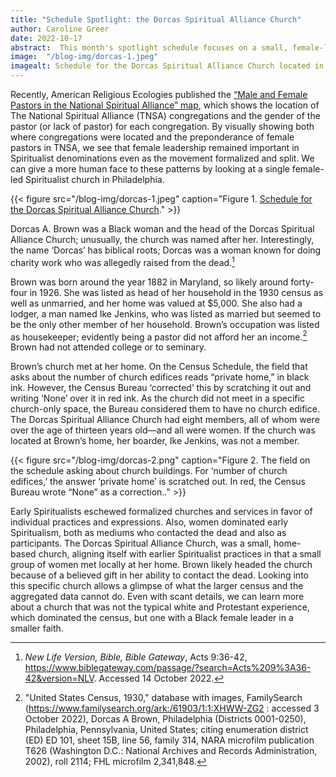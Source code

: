 ```yaml
---
title: "Schedule Spotlight: the Dorcas Spiritual Alliance Church"
author: Caroline Greer
date: 2022-10-17
abstract:  This month's spotlight schedule focuses on a small, female-led Spiritualist church in Philadelphia mentioned in our recent visualization. 
image:  "/blog-img/dorcas-1.jpeg"
imagealt: Schedule for the Dorcas Spiritual Alliance Church located in Philadelphia, Pennsylvania
---
```



Recently, American Religious Ecologies published the [“Male and Female Pastors in the National Spiritual Alliance” map](https://religiousecologies.org/visualizations/spiritualist-map/), which shows the location of The National Spiritual Alliance (TNSA) congregations and the gender of the pastor (or lack of pastor) for each congregation. By visually showing both where congregations were located and the preponderance of female pastors in TNSA, we see that female leadership remained important in Spiritualist denominations even as the movement formalized and split. We can give a more human face to these patterns by looking at a single female-led Spiritualist church in Philadelphia.  

{{< figure src="/blog-img/dorcas-1.jpeg" caption="Figure 1. [Schedule for the Dorcas Spiritual Alliance Church](https://omeka.religiousecologies.org/s/census-1926/item/47342)."  >}}

Dorcas A. Brown was a Black woman and the head of the Dorcas Spiritual Alliance Church; unusually, the church was named after her. Interestingly, the name ‘Dorcas’ has biblical roots; Dorcas was a woman known for doing charity work who was allegedly raised from the dead.[^1] 

Brown was born around the year 1882 in Maryland, so likely around forty-four in 1926. She was listed as head of her household in the 1930 census as well as unmarried, and her home was valued at $5,000. She also had a lodger, a man named Ike Jenkins, who was listed as married but seemed to be the only other member of her household. Brown’s occupation was listed as housekeeper; evidently being a pastor did not afford her an income.[^2] Brown had not attended college or to seminary.

Brown’s church met at her home. On the Census Schedule, the field that asks about the number of church edifices reads “private home,” in black ink. However, the Census Bureau ‘corrected’ this by scratching it out and writing ‘None’ over it in red ink. As the church did not meet in a specific church-only space, the Bureau considered them to have no church edifice. The Dorcas Spiritual Alliance Church had eight members, all of whom were over the age of thirteen years old—and all were women. If the church was located at Brown’s home, her boarder, Ike Jenkins, was not a member. 

{{< figure src="/blog-img/dorcas-2.png" caption="Figure 2. The field on the schedule asking about church buildings. For ‘number of church edifices,’ the answer ‘private home’ is scratched out. In red, the Census Bureau wrote “None” as a correction.."  >}}

 Early Spiritualists eschewed formalized churches and services in favor of individual practices and expressions. Also, women dominated early Spiritualism, both as mediums who contacted the dead and also as participants. The Dorcas Spiritual Alliance Church, was a small, home-based church, aligning itself with earlier Spiritualist practices in that a small group of women met locally at her home. Brown likely headed the church because of a believed gift in her ability to contact the dead. Looking into this specific church allows a glimpse of what the larger census and the aggregated data cannot do. Even with scant details, we can learn more about a church that was not the typical white and Protestant experience, which dominated the census, but one with a Black female leader in a smaller faith. 

[^1]: *New Life Version, Bible, Bible Gateway*, Acts 9:36-42, https://www.biblegateway.com/passage/?search=Acts%209%3A36-42&version=NLV. Accessed 14 October 2022. 

[^2]: "United States Census, 1930," database with images, FamilySearch (https://www.familysearch.org/ark:/61903/1:1:XHWW-ZG2 : accessed 3 October 2022), Dorcas A Brown, Philadelphia (Districts 0001-0250), Philadelphia, Pennsylvania, United States; citing enumeration district (ED) ED 101, sheet 15B, line 56, family 314, NARA microfilm publication T626 (Washington D.C.: National Archives and Records Administration, 2002), roll 2114; FHL microfilm 2,341,848.